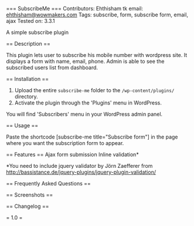 === SubscribeMe ===
Contributors: Ehthisham tk
email: ehthisham@wowmakers.com
Tags: subscribe, form, subscribe form, email, ajax
Tested on: 3.3.1

A simple subscribe plugin

== Description ==

This plugin lets user to subscribe his mobile number with wordpress site. It displays a form with name, email, phone. Admin is able to see the subscribed users list from dashboard. 

== Installation ==

1. Upload the entire `subscribe-me` folder to the `/wp-content/plugins/` directory.
1. Activate the plugin through the 'Plugins' menu in WordPress.

You will find 'Subscribers' menu in your WordPress admin panel.

== Usage ==

Paste the shortcode 
	[subscribe-me title="Subscribe form"] 
in the page where you want the subscription form to appear. 

== Features ==
Ajax form submission
Inline validation* 

*You need to include jquery validator by Jörn Zaefferer from http://bassistance.de/jquery-plugins/jquery-plugin-validation/

== Frequently Asked Questions ==

== Screenshots ==

== Changelog ==

= 1.0 =


